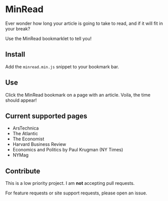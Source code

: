 # MinRead

Ever wonder how long your article is going to take to read, and if it will fit in your break?

Use the MinRead bookmarklet to tell you!

## Install

Add the `minread.min.js` snippet to your bookmark bar.

## Use

Click the MinRead bookmark on a page with an article. Voila, the time should appear!

## Current supported pages

- ArsTechnica
- The Atlantic
- The Economist
- Harvard Business Review
- Economics and Politics by Paul Krugman (NY Times)
- NYMag

## Contribute

This is a low priority project. I am **not** accepting pull requests.

For feature requests or site support requests, please open an issue.

